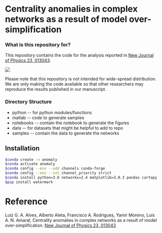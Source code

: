 # Centrality anomalies in complex networks as a result of model over-simplification

### What is this repository for? ###

This repository contains the code for the analysis reported in [New Journal of Physics 23, 013043](https://lgaalves.github.io/publications/2020-njp-anomaly-detection.pdf).

<image src='featured.png' />


Please note that this repository is not intended for wide-spread distribution. We are only making the code available so that other researchers may reproduce the results published in our manuscript. 

### Directory Structure ###

* python -- for python modules/functions
* matlab -- code to generate samples 
* notebooks -- contain the notebook to generate the figures
* data -- for datasets that might be helpful to add to repo
* samples -- contain the data to generate the networks 


## Installation

```bash
$conda create -n anomaly
$conda activate anomaly
$conda config --env --add channels conda-forge
$conda config --env --set channel_priority strict
$conda install python=3.6 networkx=2.4 matplotlib=3.0.3 pandas cartopy geopandas astroml seaborn python-igraph jupyter
$pip install watermark
```

# Reference

Luiz G. A. Alves, Alberto Aleta, Francisco A. Rodrigues, Yamir Moreno, Luís A. N. Amaral, Centrality anomalies in complex networks as a result of model over-simplification. [New Journal of Physics 23, 013043](https://lgaalves.github.io/publications/2020-njp-anomaly-detection.pdf)